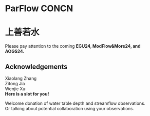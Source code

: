 # ParFlow CONCN  
# 上善若水
Please pay attention to the coming **EGU24, ModFlow&More24, and AOGS24.**  
## Acknowledgements  
Xiaolang Zhang  
Zitong Jia  
Wenjie Xu  
**Here is a slot for you!**

Welcome donation of water table depth and streamflow observations.  
Or talking about potential collaboration using your observations.  


